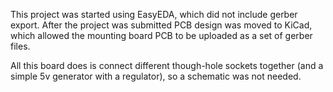 This project was started using EasyEDA, which did not include gerber export. After the project was submitted PCB design was moved to KiCad, which allowed the mounting board PCB to be uploaded as a set of gerber files. 

All this board does is connect different though-hole sockets together (and a simple 5v generator with a regulator), so a schematic was not needed. 
